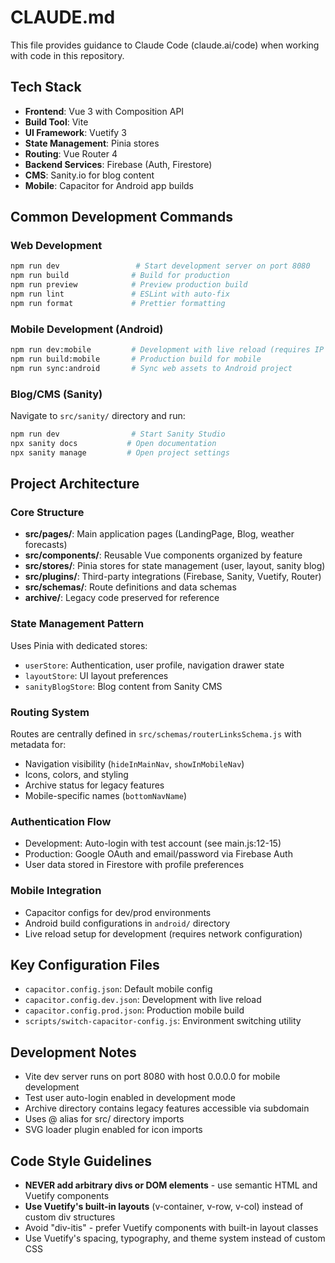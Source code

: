 # CLAUDE.md

This file provides guidance to Claude Code (claude.ai/code) when working with code in this repository.

## Tech Stack

- **Frontend**: Vue 3 with Composition API
- **Build Tool**: Vite
- **UI Framework**: Vuetify 3
- **State Management**: Pinia stores
- **Routing**: Vue Router 4
- **Backend Services**: Firebase (Auth, Firestore)
- **CMS**: Sanity.io for blog content
- **Mobile**: Capacitor for Android app builds

## Common Development Commands

### Web Development

```bash
npm run dev                 # Start development server on port 8080
npm run build              # Build for production
npm run preview            # Preview production build
npm run lint               # ESLint with auto-fix
npm run format             # Prettier formatting
```

### Mobile Development (Android)

```bash
npm run dev:mobile         # Development with live reload (requires IP config)
npm run build:mobile       # Production build for mobile
npm run sync:android       # Sync web assets to Android project
```

### Blog/CMS (Sanity)

Navigate to `src/sanity/` directory and run:

```bash
npm run dev                # Start Sanity Studio
npx sanity docs           # Open documentation
npx sanity manage         # Open project settings
```

## Project Architecture

### Core Structure

- **src/pages/**: Main application pages (LandingPage, Blog, weather forecasts)
- **src/components/**: Reusable Vue components organized by feature
- **src/stores/**: Pinia stores for state management (user, layout, sanity blog)
- **src/plugins/**: Third-party integrations (Firebase, Sanity, Vuetify, Router)
- **src/schemas/**: Route definitions and data schemas
- **archive/**: Legacy code preserved for reference

### State Management Pattern

Uses Pinia with dedicated stores:

- `userStore`: Authentication, user profile, navigation drawer state
- `layoutStore`: UI layout preferences
- `sanityBlogStore`: Blog content from Sanity CMS

### Routing System

Routes are centrally defined in `src/schemas/routerLinksSchema.js` with metadata for:

- Navigation visibility (`hideInMainNav`, `showInMobileNav`)
- Icons, colors, and styling
- Archive status for legacy features
- Mobile-specific names (`bottomNavName`)

### Authentication Flow

- Development: Auto-login with test account (see main.js:12-15)
- Production: Google OAuth and email/password via Firebase Auth
- User data stored in Firestore with profile preferences

### Mobile Integration

- Capacitor configs for dev/prod environments
- Android build configurations in `android/` directory
- Live reload setup for development (requires network configuration)

## Key Configuration Files

- `capacitor.config.json`: Default mobile config
- `capacitor.config.dev.json`: Development with live reload
- `capacitor.config.prod.json`: Production mobile build
- `scripts/switch-capacitor-config.js`: Environment switching utility

## Development Notes

- Vite dev server runs on port 8080 with host 0.0.0.0 for mobile development
- Test user auto-login enabled in development mode
- Archive directory contains legacy features accessible via subdomain
- Uses @ alias for src/ directory imports
- SVG loader plugin enabled for icon imports

## Code Style Guidelines

- **NEVER add arbitrary divs or DOM elements** - use semantic HTML and Vuetify components
- **Use Vuetify's built-in layouts** (v-container, v-row, v-col) instead of custom div structures
- Avoid "div-itis" - prefer Vuetify components with built-in layout classes
- Use Vuetify's spacing, typography, and theme system instead of custom CSS
